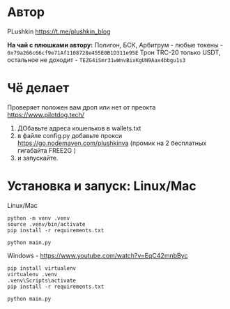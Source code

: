 # Автор
PLushkin https://t.me/plushkin_blog        

**На чай с плюшками автору:**
Полигон, БСК, Арбитрум - любые токены - `0x79a266c66cf9e71Af1108728e455E0B1D311e95E`
Трон TRC-20 только USDT, остальное не доходит - `TEZG4iSmr31wWnvBixKgUN9Aax4bbgu1s3`

# Чё делает
Проверяет положен вам дроп или нет от преокта https://www.pilotdog.tech/

1. ДОбавьте адреса кошельков в wallets.txt
2. в файле config.py  добавьте прокси https://go.nodemaven.com/plushkinva (промик на 2 бесплатных гигабайта FREE2G )
3. и запускайте. 

# Установка и запуск: Linux/Mac

Linux/Mac
```
python -m venv .venv
source .venv/bin/activate
pip install -r requirements.txt

python main.py
```
Windows - https://www.youtube.com/watch?v=EqC42mnbByc
```
pip install virtualenv
virtualenv .venv
.venv\Scripts\activate
pip install -r requirements.txt

python main.py
```


